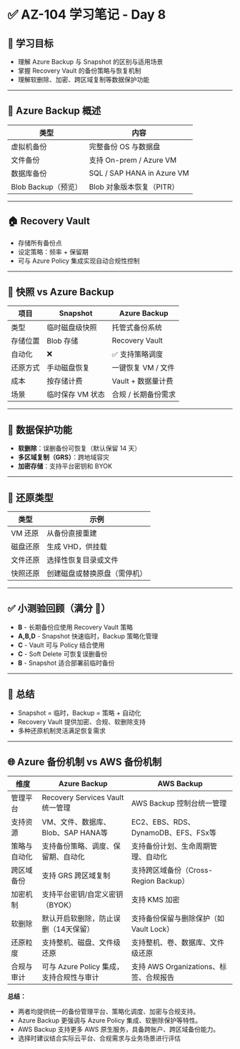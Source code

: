 # ✅ AZ-104 学习笔记 - Day 8

## 🎯 学习目标
- 理解 Azure Backup 与 Snapshot 的区别与适用场景
- 掌握 Recovery Vault 的备份策略与恢复机制
- 理解软删除、加密、跨区域复制等数据保护功能

---

## 💾 Azure Backup 概述

| 类型         | 内容                                 |
| ------------ | ------------------------------------ |
| 虚拟机备份   | 完整备份 OS 与数据盘                 |
| 文件备份     | 支持 On-prem / Azure VM              |
| 数据库备份   | SQL / SAP HANA in Azure VM           |
| Blob Backup（预览） | Blob 对象版本恢复（PITR）      |

---

## 🏠 Recovery Vault

- 存储所有备份点
- 设定策略：频率 + 保留期
- 可与 Azure Policy 集成实现自动合规性控制

---

## 📸 快照 vs Azure Backup

| 项目       | Snapshot              | Azure Backup                   |
| ---------- | --------------------- | ------------------------------ |
| 类型       | 临时磁盘级快照        | 托管式备份系统                 |
| 存储位置   | Blob 存储             | Recovery Vault                 |
| 自动化     | ❌                    | ✅ 支持策略调度                |
| 还原方式   | 手动磁盘恢复          | 一键恢复 VM / 文件             |
| 成本       | 按存储计费            | Vault + 数据量计费             |
| 场景       | 临时保存 VM 状态      | 合规 / 长期备份需求            |

---

## 🔐 数据保护功能

- **软删除**：误删备份可恢复（默认保留 14 天）
- **多区域复制（GRS）**：跨地域容灾
- **加密存储**：支持平台密钥和 BYOK

---

## 🔁 还原类型

| 类型     | 示例                       |
| -------- | -------------------------- |
| VM 还原  | 从备份直接重建             |
| 磁盘还原 | 生成 VHD，供挂载           |
| 文件还原 | 选择性恢复目录或文件       |
| 快照还原 | 创建磁盘或替换原盘（需停机）|

---

## ✅ 小测验回顾（满分 🎉）

- **B** - 长期备份应使用 Recovery Vault 策略
- **A,B,D** - Snapshot 快速临时，Backup 策略化管理
- **C** - Vault 可与 Policy 结合使用
- **C** - Soft Delete 可恢复误删备份
- **B** - Snapshot 适合部署前临时备份

---

## 📌 总结

- Snapshot = 临时，Backup = 策略 + 自动化
- Recovery Vault 提供加密、合规、软删除支持
- 多种还原机制灵活满足恢复需求

---

## 🌐 Azure 备份机制 vs AWS 备份机制

| 维度             | Azure Backup                                      | AWS Backup                                      |
| ---------------- | ------------------------------------------------ | ----------------------------------------------- |
| 管理平台         | Recovery Services Vault 统一管理                  | AWS Backup 控制台统一管理                       |
| 支持资源         | VM、文件、数据库、Blob、SAP HANA等                | EC2、EBS、RDS、DynamoDB、EFS、FSx等             |
| 策略与自动化     | 支持备份策略、调度、保留期、自动化                | 支持备份计划、生命周期管理、自动化               |
| 跨区域备份       | 支持 GRS 跨区域复制                              | 支持跨区域备份（Cross-Region Backup）           |
| 加密机制         | 支持平台密钥/自定义密钥（BYOK）                   | 支持 KMS 加密                                   |
| 软删除           | 默认开启软删除，防止误删（14天保留）              | 支持备份保留与删除保护（如 Vault Lock）          |
| 还原粒度         | 支持整机、磁盘、文件级还原                        | 支持整机、卷、数据库、文件级还原                |
| 合规与审计       | 可与 Azure Policy 集成，支持合规性与审计          | 支持 AWS Organizations、标签、合规报告           |

**总结：**
- 两者均提供统一的备份管理平台、策略化调度、加密与合规支持。
- Azure Backup 更强调与 Azure Policy 集成、软删除保护等特性。
- AWS Backup 支持更多 AWS 原生服务，具备跨账户、跨区域备份能力。
- 选择时建议结合实际云平台、合规需求与业务场景进行评估